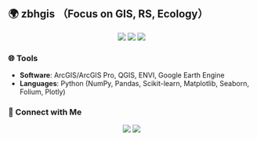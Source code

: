 ## 🌍 zbhgis （Focus on GIS, RS, Ecology）

<p align="center">
  <img src="https://img.shields.io/badge/-GIS-1573B3?style=flat&logo=arcgis&logoColor=white"/>
  <img src="https://img.shields.io/badge/-Remote%20Sensing-3BA138?style=flat&logo=googleearth&logoColor=white"/>
  <img src="https://img.shields.io/badge/-Ecological%20Modeling-8FBC8F?style=flat&logo=leaflet&logoColor=white"/>
</p>


### 🌐 Tools
- **Software**: ArcGIS/ArcGIS Pro, QGIS, ENVI, Google Earth Engine
- **Languages**: Python (NumPy, Pandas, Scikit-learn, Matplotlib, Seaborn, Folium, Plotly)

### 🔗 Connect with Me
<p align="center"> 
    <a href="https://github.com/zbhgis" target="_blank"><img src="https://img.shields.io/badge/GitHub-181717?style=flat&logo=github&logoColor=white"/></a> 
    <a href="https://zbhgis.blog.csdn.net" target="_blank"><img src="https://img.shields.io/badge/CSDN-FF0000?style=flat&logo=c&logoColor=white"/></a> 
